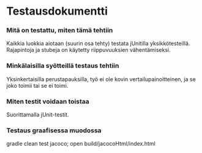 # Testausdokumentti

### Mitä on testattu, miten tämä tehtiin

Kaikkia luokkia aiotaan (suurin osa tehty) testata jUnitilla yksikkötesteillä. Rajapintoja ja stubeja on käytetty riippuvuuksien vähentämiseksi.

### Minkälaisilla syötteillä testaus tehtiin

Yksinkertaisilla perustapauksilla, työ ei ole kovin vertailupainoitteinen, ja se joko toimii tai se ei toimi.

### Miten testit voidaan toistaa

Suorittamalla jUnit-testit.

### Testaus graafisessa muodossa

gradle clean test jacoco; open build/jacocoHtml/index.html


